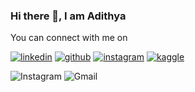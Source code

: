 ### Hi there 👋, I am Adithya


You can connect with me on


[![linkedin](![image](https://user-images.githubusercontent.com/66916445/122381131-3368b700-cf86-11eb-9109-3471be09e3f3.png))][1]  [![github](https://user-images.githubusercontent.com/66916445/122378060-3f9f4500-cf83-11eb-8567-d1812f1c3e4f.png)][2]  [![instagram](https://user-images.githubusercontent.com/66916445/122378528-a91f5380-cf83-11eb-97f2-3a5dd87f46ed.png)][3]  [![kaggle](https://user-images.githubusercontent.com/66916445/122379513-8f324080-cf84-11eb-920c-1c5dc5dbfb23.png)][4]  

<img alt="Instagram" src="https://img.shields.io/badge/adithyasanyal2410-%23E4405F.svg?style=for-the-badge&logo=Instagram&logoColor=white"/>
<img alt="Gmail" src="https://img.shields.io/badge/adithyasanyal@gmail.com-D14836?style=for-the-badge&logo=gmail&logoColor=white" />
<!--
**AdithyaSanyal/AdithyaSanyal** is a ✨ _special_ ✨ repository because its `README.md` (this file) appears on your GitHub profile.

Here are some ideas to get you started:

- 🔭 I’m currently working on ...
- 🌱 I’m currently learning ...
- 👯 I’m looking to collaborate on ...
- 🤔 I’m looking for help with ...
- 💬 Ask me about ...
- 📫 How to reach me: ...
- 😄 Pronouns: ...
- ⚡ Fun fact: ...
-->

[1]: https://www.linkedin.com/in/adithya-sanyal-9371a8191/
[2]: https://github.com/AdithyaSanyal/
[3]: https://www.instagram.com/adithyasanyal2410/
[4]: https://www.kaggle.com/adithyasanyal
